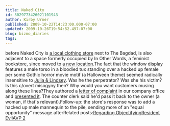 ```yaml
---
title: Naked City
id: 3029773426021101943
author: Kirby Urner
published: 2009-10-22T14:23:00.000-07:00
updated: 2009-10-26T19:54:52.497-07:00
blog: bizmo_diaries
tags: 
---
```


[](http://www.flickr.com/photos/17157315@N00/4028249439/)before Naked City is [a local clothing store](http://www.flickr.com/photos/17157315@N00/3579256809/) next to The Bagdad, is also adjacent to a space formerly occupied by In Other Words, a feminist bookstore, since moved to [a new location](http://worldgame.blogspot.com/2009/08/education-planning.html).The fact that the window display features a male torso in a bloodied tux standing over a hacked up female per some Gothic horror movie motif (a Halloween theme) seemed radically insensitive to [Julia & Lindsey](http://www.flickr.com/photos/17157315@N00/4035065489/).  Was he the perpetrator?  Was she his victim?  Is this c/overt misogyny then? Why would you want customers musing along these lines?They authored a [letter of complaint](http://www.flickr.com/photos/17157315@N00/4035190297/) in our company office and [presented it](http://www.flickr.com/photos/17157315@N00/4035820312/in/photostream/). The counter clerk said he'd pass it back to the owner (a woman, if that's relevant).Follow-up:  the store's response was to add a hacked up male mannequin to the pile, sending more of an "equal opportunity" message.[](http://www.flickr.com/photos/17157315@N00/4048945748/)afterRelated posts:[Regarding Objectifying](http://worldgame.blogspot.com/2009/02/regarding-objectifying.html)[Resident Evil](http://mybizmo.blogspot.com/2008/04/resident-evil-movie-review.html)[AVP 2](http://worldgame.blogspot.com/2007/12/avp-2-movie-review.html)